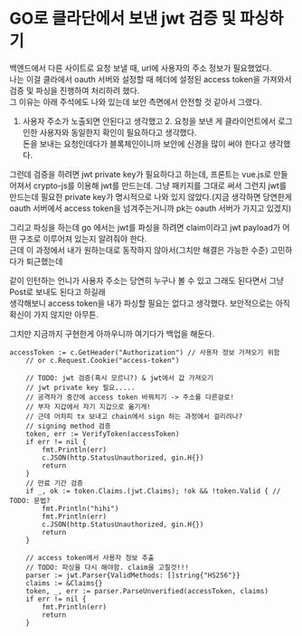 # GO로 클라단에서 보낸 jwt 검증 및 파싱하기  
백엔드에서 다른 사이트로 요청 보낼 때, url에 사용자의 주소 정보가 필요했었다.  
나는 이걸 클라에서 oauth 서버와 설정할 때 헤더에 설정된 access token을 가져와서 검증 및 파싱을 진행하여 처리하려 했다.  
그 이유는 아래 주석에도 나와 있는데 보안 측면에서 안전할 것 같아서 그랬다.  
1. 사용자 주소가 노출되면 안된다고 생각했고 2. 요청을 보낸 게 클라이언트에서 로그인한 사용자와 동일한지 확인이 필요하다고 생각했다.  
돈을 보내는 요청인데다가 블록체인이니까 보안에 신경을 많이 써야 한다고 생각했다.  

그런데 검증을 하려면 jwt private key가 필요하다고 하는데, 프론트는 vue.js로 만들어져서 crypto-js를 이용해 jwt를 만드는데. 
그냥 패키지를 그대로 써서 그런지 jwt를 만드는데 필요한 private key가 명시적으로 나와 있지 않았다.(지금 생각하면 당연한게 oauth 서버에서 access token을 넘겨주는거니까 pk는 oauth 서버가 가지고 있겠지)  

그리고 파싱을 하는데 go 에서는 jwt를 파싱을 하려면 claim이라고 jwt payload가 어떤 구조로 이루어져 있는지 알려줘야 한다.  
근데 이 과정에서 내가 원하는대로 동작하지 않아서(그치만 해결은 가능한 수준) 고민하다가 퇴근했는데  

같이 인턴하는 언니가 사용자 주소는 당연히 누구나 볼 수 있고 그래도 된다면서 그냥 Post로 보내도 된다고 하길래  
생각해보니 access token을 내가 파싱할 필요는 없다고 생각했다. 보안적으로는 아직 확신이 가지 않지만 아무튼.  

그치만 지금까지 구현한게 아까우니까 여기다가 백업을 해둔다.  

```
accessToken := c.GetHeader("Authorization") // 사용자 정보 가져오기 위함
	// or c.Request.Cookie("access-token")

	// TODO: jwt 검증(혹시 모르니?) & jwt에서 값 가져오기
	// jwt private key 필요.....
	// 공격자가 중간에 access token 바꿔치기 -> 주소를 다른걸로!
	// 부자 지갑에서 자기 지갑으로 옮기게!
	// 근데 어차피 tx 보내고 chain에서 sign 하는 과정에서 걸리려나?
	// signing method 검증
	token, err := VerifyToken(accessToken)
	if err != nil {
		fmt.Println(err)
		c.JSON(http.StatusUnauthorized, gin.H{})
		return
	}
	// 만료 기간 검증
	if _, ok := token.Claims.(jwt.Claims); !ok && !token.Valid { // TODO: 문법?
		fmt.Println("hihi")
		fmt.Println(err)
		c.JSON(http.StatusUnauthorized, gin.H{})
		return
	}

	// access token에서 사용자 정보 추출
	// TODO: 파싱을 다시 해야함. claim을 고칠것!!!
	parser := jwt.Parser{ValidMethods: []string{"HS256"}}
	claims := &Claims{}
	token, _, err := parser.ParseUnverified(accessToken, claims)
	if err != nil {
		fmt.Println(err)
		return
	}
```
